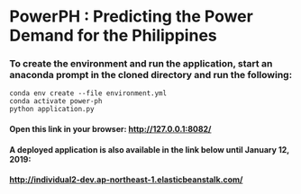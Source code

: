 # PowerPH : Predicting the Power Demand for the Philippines

### To create the environment and run the application, start an anaconda prompt in the cloned directory and run the following:

`conda env create --file environment.yml`  
`conda activate power-ph`  
`python application.py`  


#### Open this link in your browser: http://127.0.0.1:8082/


#### A deployed application is also available in the link below until January 12, 2019:  
#### http://individual2-dev.ap-northeast-1.elasticbeanstalk.com/
